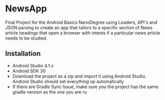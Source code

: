 # NewsApp
Final Project for the Android Basics NanoDegree using Loaders, API's and JSON parsing to create an app that tailors to a specific section of News article headings that open a browser 
with intents if a particular news article needs to be studied.

## Installation
* Android Studio 4.1.x
* Android SDK 30
* Download the project as a zip and import it using Android Studio. Android Studio should set everything up automatically
* If there are Gradle Sync Issue, make sure you the project has the same gradle version as the one you are ru

